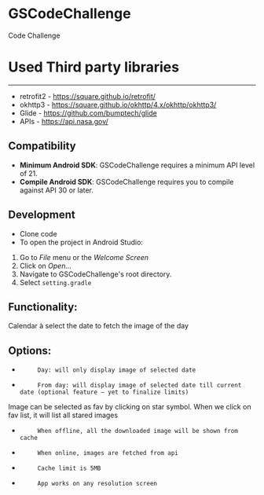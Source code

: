 # GSCodeChallenge
Code Challenge

# Used Third party libraries
----------------------------
* retrofit2 - https://square.github.io/retrofit/
* okhttp3 - https://square.github.io/okhttp/4.x/okhttp/okhttp3/
* Glide - https://github.com/bumptech/glide
* APIs  - https://api.nasa.gov/ 

Compatibility
-------------
 * **Minimum Android SDK**: GSCodeChallenge requires a minimum API level of 21.
 * **Compile Android SDK**: GSCodeChallenge requires you to compile against API 30 or later.

Development
-----------
* Clone code
* To open the project in Android Studio:

1. Go to *File* menu or the *Welcome Screen*
2. Click on *Open...*
3. Navigate to GSCodeChallenge's root directory.
4. Select `setting.gradle`


Functionality:
-----------
 Calendar à select the date to fetch the image of the day

Options:
-----------
-          Day: will only display image of selected date
-          From day: will display image of selected date till current date (optional feature – yet to finalize limits)

Image can be selected as fav by clicking on star symbol. When we click on fav list, it will list all stared images

-          When offline, all the downloaded image will be shown from cache
-          When online, images are fetched from api
-          Cache limit is 5MB
-          App works on any resolution screen


